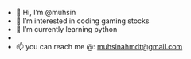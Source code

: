 - 👋 Hi, I’m @muhsin
- 👀 I’m interested in coding gaming stocks
- 🌱 I’m currently learning python
- 
- 📫 you can  reach me @: muhsinahmdt@gmail.com

<!---
Poompatta/Poompatta is a ✨ special ✨ repository because its `README.md` (this file) appears on your GitHub profile.
You can click the Preview link to take a look at your changes.
--->
